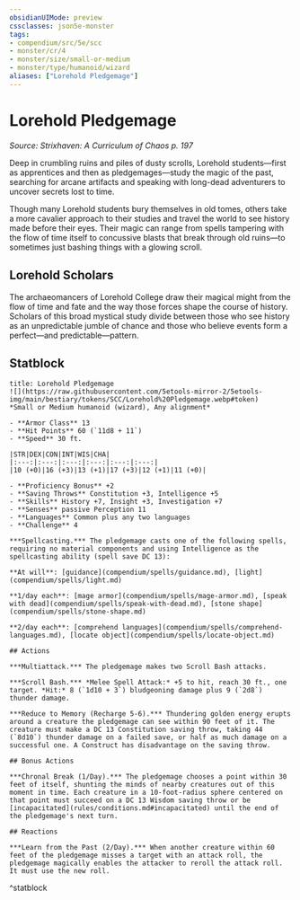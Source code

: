 ```yaml
---
obsidianUIMode: preview
cssclasses: json5e-monster
tags:
- compendium/src/5e/scc
- monster/cr/4
- monster/size/small-or-medium
- monster/type/humanoid/wizard
aliases: ["Lorehold Pledgemage"]
---
```

# Lorehold Pledgemage
*Source: Strixhaven: A Curriculum of Chaos p. 197*  

Deep in crumbling ruins and piles of dusty scrolls, Lorehold students—first as apprentices and then as pledgemages—study the magic of the past, searching for arcane artifacts and speaking with long-dead adventurers to uncover secrets lost to time.

Though many Lorehold students bury themselves in old tomes, others take a more cavalier approach to their studies and travel the world to see history made before their eyes. Their magic can range from spells tampering with the flow of time itself to concussive blasts that break through old ruins—to sometimes just bashing things with a glowing scroll.

## Lorehold Scholars

The archaeomancers of Lorehold College draw their magical might from the flow of time and fate and the way those forces shape the course of history. Scholars of this broad mystical study divide between those who see history as an unpredictable jumble of chance and those who believe events form a perfect—and predictable—pattern.

## Statblock

```ad-statblock
title: Lorehold Pledgemage
![](https://raw.githubusercontent.com/5etools-mirror-2/5etools-img/main/bestiary/tokens/SCC/Lorehold%20Pledgemage.webp#token)
*Small or Medium humanoid (wizard), Any alignment*

- **Armor Class** 13 
- **Hit Points** 60 (`11d8 + 11`)
- **Speed** 30 ft.

|STR|DEX|CON|INT|WIS|CHA|
|:---:|:---:|:---:|:---:|:---:|:---:|
|10 (+0)|16 (+3)|13 (+1)|17 (+3)|12 (+1)|11 (+0)|

- **Proficiency Bonus** +2
- **Saving Throws** Constitution +3, Intelligence +5
- **Skills** History +7, Insight +3, Investigation +7
- **Senses** passive Perception 11
- **Languages** Common plus any two languages
- **Challenge** 4

***Spellcasting.*** The pledgemage casts one of the following spells, requiring no material components and using Intelligence as the spellcasting ability (spell save DC 13):

**At will**: [guidance](compendium/spells/guidance.md), [light](compendium/spells/light.md)

**1/day each**: [mage armor](compendium/spells/mage-armor.md), [speak with dead](compendium/spells/speak-with-dead.md), [stone shape](compendium/spells/stone-shape.md)

**2/day each**: [comprehend languages](compendium/spells/comprehend-languages.md), [locate object](compendium/spells/locate-object.md)

## Actions

***Multiattack.*** The pledgemage makes two Scroll Bash attacks.

***Scroll Bash.*** *Melee Spell Attack:* +5 to hit, reach 30 ft., one target. *Hit:* 8 (`1d10 + 3`) bludgeoning damage plus 9 (`2d8`) thunder damage.

***Reduce to Memory (Recharge 5-6).*** Thundering golden energy erupts around a creature the pledgemage can see within 90 feet of it. The creature must make a DC 13 Constitution saving throw, taking 44 (`8d10`) thunder damage on a failed save, or half as much damage on a successful one. A Construct has disadvantage on the saving throw.

## Bonus Actions

***Chronal Break (1/Day).*** The pledgemage chooses a point within 30 feet of itself, shunting the minds of nearby creatures out of this moment in time. Each creature in a 10-foot-radius sphere centered on that point must succeed on a DC 13 Wisdom saving throw or be [incapacitated](rules/conditions.md#incapacitated) until the end of the pledgemage's next turn.

## Reactions

***Learn from the Past (2/Day).*** When another creature within 60 feet of the pledgemage misses a target with an attack roll, the pledgemage magically enables the attacker to reroll the attack roll. It must use the new roll.
```
^statblock